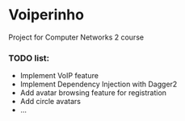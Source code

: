 # Voiperinho
Project for Computer Networks 2 course

### TODO list:
- Implement VoIP feature
- Implement Dependency Injection with Dagger2
- Add avatar browsing feature for registration
- Add circle avatars
- ...
